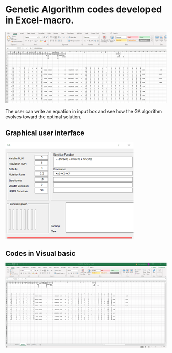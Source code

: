 # Genetic Algorithm codes developed in Excel-macro.


<p align="center">
  <img width="1100" src="Assets/GA in Excel program.gif" >
</p>

The user can write an equation in input box and see how the GA algorithm evolves toward the optimal solution.

## Graphical user interface

<p align="left">
  <img width="400" src="Assets/GA in Excel program2.gif" >
</p>

## Codes in Visual basic


<p align="left">
  <img width="1600" src="Assets/GA in Excel program3.gif" >
</p>
